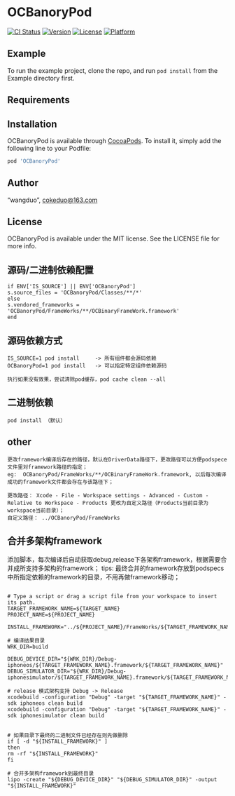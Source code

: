 # OCBanoryPod

[![CI Status](https://img.shields.io/travis/“wangduo”/OCBanoryPod.svg?style=flat)](https://travis-ci.org/“wangduo”/OCBanoryPod)
[![Version](https://img.shields.io/cocoapods/v/OCBanoryPod.svg?style=flat)](https://cocoapods.org/pods/OCBanoryPod)
[![License](https://img.shields.io/cocoapods/l/OCBanoryPod.svg?style=flat)](https://cocoapods.org/pods/OCBanoryPod)
[![Platform](https://img.shields.io/cocoapods/p/OCBanoryPod.svg?style=flat)](https://cocoapods.org/pods/OCBanoryPod)

## Example

To run the example project, clone the repo, and run `pod install` from the Example directory first.

## Requirements

## Installation

OCBanoryPod is available through [CocoaPods](https://cocoapods.org). To install
it, simply add the following line to your Podfile:

```ruby
pod 'OCBanoryPod'
```

## Author

“wangduo”, cokeduo@163.com

## License

OCBanoryPod is available under the MIT license. See the LICENSE file for more info.


## 源码/二进制依赖配置
```
if ENV['IS_SOURCE'] || ENV['OCBanoryPod']
s.source_files = 'OCBanoryPod/Classes/**/*'
else
s.vendored_frameworks = 'OCBanoryPod/FrameWorks/**/OCBinaryFrameWork.framework'
end
```
## 源码依赖方式
```
IS_SOURCE=1 pod install     -> 所有组件都会源码依赖
OCBanoryPod=1 pod install   -> 可以指定特定组件依赖源码

执行如果没有效果，尝试清除pod缓存，pod cache clean --all
```
## 二进制依赖
```
pod install （默认）
```

## other

```
更改framework编译后存在的路径，默认在DriverData路径下，更改路径可以方便podspece文件里对framework路径的指定；
eg:  OCBanoryPod/FrameWorks/**/OCBinaryFrameWork.framework, 以后每次编译成功的framework文件都会存在与该路径下；

更改路径： Xcode - File - Workspace settings - Advanced - Custom - Relative to Workspace - Products 更改为自定义路径（Products当前目录为workspace当前目录）；
自定义路径： ../OCBanoryPod/FrameWorks
```

## 合并多架构framework

添加脚本，每次编译后自动获取debug,release下各架构framework，根据需要合并成所支持多架构的framework；
tips: 最终合并的framework存放到podspecs中所指定依赖的framework的目录，不用再做framework移动；

```

# Type a script or drag a script file from your workspace to insert its path.
TARGET_FRAMEWORK_NAME=${TARGET_NAME}
PROJECT_NAME=${PROJECT_NAME}

INSTALL_FRAMEWORK="../${PROJECT_NAME}/FrameWorks/${TARGET_FRAMEWORK_NAME}.framework"

# 编译结果目录
WRK_DIR=build

DEBUG_DEVICE_DIR="${WRK_DIR}/Debug-iphoneos/${TARGET_FRAMEWORK_NAME}.framework/${TARGET_FRAMEWORK_NAME}"
DEBUG_SIMULATOR_DIR="${WRK_DIR}/Debug-iphonesimulator/${TARGET_FRAMEWORK_NAME}.framework/${TARGET_FRAMEWORK_NAME}"

# release 模式架构支持 Debug -> Release
xcodebuild -configuration "Debug" -target "${TARGET_FRAMEWORK_NAME}" -sdk iphoneos clean build
xcodebuild -configuration "Debug" -target "${TARGET_FRAMEWORK_NAME}" -sdk iphonesimulator clean build


# 如果目录下最终的二进制文件已经存在则先做删除
if [ -d "${INSTALL_FRAMEWORK}" ]
then
rm -rf "${INSTALL_FRAMEWORK}"
fi

# 合并多架构framework到最终目录
lipo -create "${DEBUG_DEVICE_DIR}" "${DEBUG_SIMULATOR_DIR}" -output "${INSTALL_FRAMEWORK}"
```
